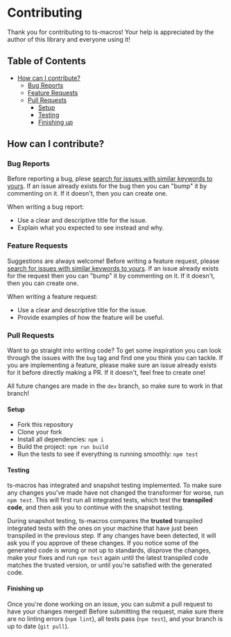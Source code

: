 
# Contributing

Thank you for contributing to ts-macros! Your help is appreciated by the author of this library and everyone using it!

## Table of Contents

- [How can I contribute?](#how-can-i-contribute)
    - [Bug Reports](#bug-reports)
    - [Feature Requests](#feature-requests)
    - [Pull Requests](#pull-requests)
        - [Setup](#setup)
        - [Testing](#testing)
        - [Finishing up](#finishing-up)

## How can I contribute?

### Bug Reports

Before reporting a bug, plese [search for issues with similar keywords to yours](https://github.com/GoogleFeud/ts-macros/issues?q=is%3Aissue+is%3Aopen). If an issue already exists for the bug then you can "bump" it by commenting on it. If it doesn't, then you can create one.

When writing a bug report:

- Use a clear and descriptive title for the issue.
- Explain what you expected to see instead and why.

### Feature Requests

Suggestions are always welcome! Before writing a feature request, please [search for issues with similar keywords to yours](https://github.com/GoogleFeud/ts-macros/issues?q=is%3Aissue+is%3Aopen). If an issue already exists for the request then you can "bump" it by commenting on it. If it doesn't, then you can create one.

When writing a feature request:

- Use a clear and descriptive title for the issue.
- Provide examples of how the feature will be useful.

### Pull Requests

Want to go straight into writing code? To get some inspiration you can look through the issues with the `bug` tag and find one you think you can tackle. If you are implementing a feature, please make sure an issue already exists for it before directly making a PR. If it doesn't, feel free to create one!

All future changes are made in the `dev` branch, so make sure to work in that branch!

#### Setup

- Fork this repository
- Clone your fork
- Install all dependencies: `npm i`
- Build the project: `npm run build`
- Run the tests to see if everything is running smoothly: `npm test`

#### Testing

ts-macros has integrated and snapshot testing implemented. To make sure any changes you've made have not changed the transformer for worse, run `npm test`. This will first run all integrated tests, which test the **transpiled code**, and then ask you to continue with the snapshot testing. 

During snapshot testing, ts-macros compares the **trusted** transpiled integrated tests with the ones on your machine that have just been transpiled in the previous step. If any changes have been detected, it will ask you if you approve of these changes. If you notice some of the generated code is wrong or not up to standards, disprove the changes, make your fixes and run `npm test` again until the latest transpiled code matches the trusted version, or until you're satisfied with the generated code.

#### Finishing up

Once you're done working on an issue, you can submit a pull request to have your changes merged! Before submitting the request, make sure there are no linting errors (`npm lint`), all tests pass (`npm test`), and your branch is up to date (`git pull`).